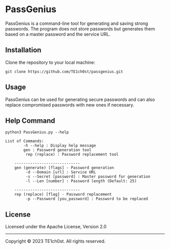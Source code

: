 # PassGenius
PassGenius is a command-line tool for generating and saving strong passwords. The program does not store passwords but generates them based on a master password and the service URL.


## Installation
Clone the repository to your local machine:

```shell
git clone https://github.com/TE1ch0st/passgenius.git
```
## Usage
PassGenius can be used for generating secure passwords and can also replace compromised passwords with new ones if necessary.

## Help Command
```shell
python3 PassGenius.py --help

List of Commands:
        -h --help : Display help message
        gen : Password generation tool
         rep (replace) : Password replacement tool

    -----------------------------
    gen (generate) [flags] - Password generation
         -d --Domain [url] : Service URL
         -s --Secret [password] : Master password for generation
         -l --Len [number] : Password length (Default: 25)

    -----------------------------
    rep (replace) [flag] - Password replacement
         -p --Password [you_password] : Password to be replaced

```

## License
Licensed under the Apache License, Version 2.0

---
Copyright © 2023 TE1ch0st. All rights reserved.